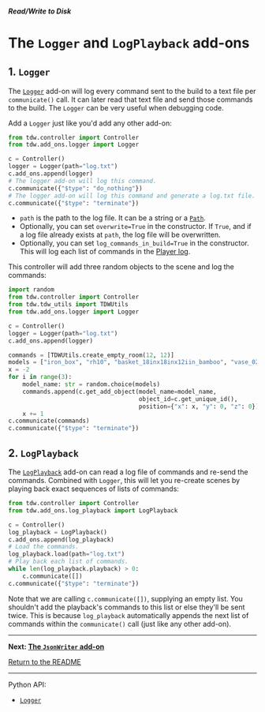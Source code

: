 ##### Read/Write to Disk

# The `Logger` and `LogPlayback` add-ons

## 1. `Logger`

The [`Logger`](../../python/add_ons/logger.md) add-on will log every command sent to the build to a text file per `communicate()` call. It can later read that text file and send those commands to the build. The `Logger` can be very useful when debugging code.

Add a `Logger` just like you'd add any other add-on:

```python
from tdw.controller import Controller
from tdw.add_ons.logger import Logger

c = Controller()
logger = Logger(path="log.txt")
c.add_ons.append(logger)
# The logger add-on will log this command.
c.communicate({"$type": "do_nothing"})
# The logger add-on will log this command and generate a log.txt file.
c.communicate({"$type": "terminate"})
```

- `path` is the path to the log file. It can be a string or a [`Path`](https://docs.python.org/3/library/pathlib.html).
- Optionally, you can set `overwrite=True` in the constructor. If `True`, and if a log file already exists at `path`, the log file will be overwritten.
- Optionally, you can set `log_commands_in_build=True` in the constructor. This will log each list of commands in the [Player log](https://docs.unity3d.com/Manual/LogFiles.html).

This controller will add three random objects to the scene and log the commands:

```python
import random
from tdw.controller import Controller
from tdw.tdw_utils import TDWUtils
from tdw.add_ons.logger import Logger

c = Controller()
logger = Logger(path="log.txt")
c.add_ons.append(logger)

commands = [TDWUtils.create_empty_room(12, 12)]
models = ["iron_box", "rh10", "basket_18inx18inx12iin_bamboo", "vase_02"]
x = -2
for i in range(3):
    model_name: str = random.choice(models)
    commands.append(c.get_add_object(model_name=model_name,
                                     object_id=c.get_unique_id(),
                                     position={"x": x, "y": 0, "z": 0}))
    x += 1
c.communicate(commands)
c.communicate({"$type": "terminate"})
```

## 2. `LogPlayback`

The [`LogPlayback`](../../python/add_ons/log_playback.md) add-on can read a log file of commands and re-send the commands. Combined with `Logger`, this will let you re-create scenes by playing back exact sequences of lists of commands:

```python
from tdw.controller import Controller
from tdw.add_ons.log_playback import LogPlayback

c = Controller()
log_playback = LogPlayback()
c.add_ons.append(log_playback)
# Load the commands.
log_playback.load(path="log.txt")
# Play back each list of commands.
while len(log_playback.playback) > 0:
    c.communicate([])
c.communicate({"$type": "terminate"})
```

Note that we are calling `c.communicate([])`, supplying an empty list. You shouldn't add the playback's commands to this list or else they'll be sent twice. This is because `log_playback` automatically appends the next list of commands within the `communicate()` call (just like any other add-on).

***

**Next: [The `JsonWriter` add-on](json.md)**

[Return to the README](../../../README.md)

***

Python API:

- [`Logger`](../../python/add_ons/logger.md)